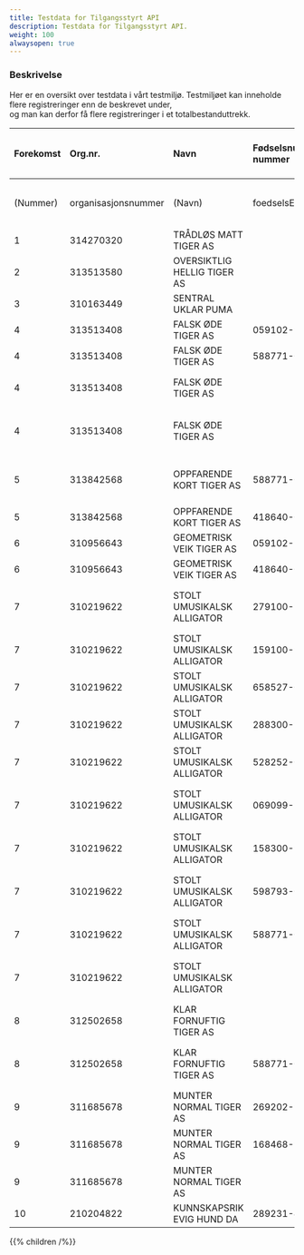 ```yaml
---
title: Testdata for Tilgangsstyrt API
description: Testdata for Tilgangsstyrt API.
weight: 100
alwaysopen: true
---
```

### Beskrivelse
Her er en oversikt over testdata i vårt testmiljø. Testmiljøet kan inneholde flere registreringer enn de beskrevet under,  
og man kan derfor få flere registreringer i et totalbestanduttrekk.


|Forekomst|Org.nr.|Navn|Fødselsnummer/D-nummer|Fødselsdato|Fornavn|Mellomnavn|Etternavn|Fullt navn|Er død?|Statsborgerskap|Bostedsland|Posisjontype Eier|Størrelseintervall|Grunnlag|Posisjontype Kontroll|Størrelseintervall|Grunnlag|Posisjontype Rett til å utpeke/avsette styre|Grunnlag|Kan ikke identifisere flere reelle rettighetshavere|Har ikke reelle rettighetshavere, norsk eier|Har ikke reelle rettighetshavere, utenlandsk eier|Offentlig virksomhet eier over 75 %|Utenlandsk virksomhet|Kan ikke identifisere reelle rettighetshavere|Kontroll på annen måte|Beskrivelse kontroll på annen måte|Unntatt innsyn|
|:----|:----|:----|:---------------------|:----|:----|:----|:----|:----|:----|:----|:----|:----|:----|:----|:----|:----|:----|:----|:----|:----|:----|:----|:----|:----|:----|:----|:----|:----|
|(Nummer)|organisasjonsnummer|(Navn)| foedselsEllerDNummer |foedselsdato| "fornavn"|"mellomnavn"| "etternavn"| "fulltNavn"|erDoed| "statsborgerskap"|Bostedsland|posisjontype.eier|stoerrelseIntervall| "grunnlag"|posisjontype.kont|stoerrelseIntervall| "grunnlag"|posisjontype.ruas| "grunnlag"|reellerettighetshaverestatus.nrki|reellerettighetshaverestatus.rknv|reellerettighetshaverestatus.rkuv|(Offentlig virksomhet eier over 75 %)|(Utenlandsk virksomhet)|reellerettighetshaverestatus.irki|posisjontype.anne|beskrivelseAnnenMaate|erUnntattFraInnsyn|
|1|314270320|TRÅDLØS MATT TIGER AS|                      | | | | | | | | | | | | | | | | | | | | | |SANN| | | |
|2|313513580|OVERSIKTLIG HELLIG TIGER AS|                      | | | | | | | | | | | | | | | | | |SANN| |SANN| | | | | |
|3|310163449|SENTRAL UKLAR PUMA|                      | | | | | | | | | | | | | | | | | | |SANN|SANN|SANN| | | | |
|4|313513408|FALSK ØDE TIGER AS| 059102-98382         | |STOLT EFFEKTIV|null|PARASOLL| |USANN|Norge, Mexico|Norge	|SANN|50-74,99 %|Direkte, Indirekte| | | | | | | | | | | | | | |
|4|313513408|FALSK ØDE TIGER AS| 588771-02163         | |MINIMALISTISK|null|HANDLELISTE| |USANN|Montserrat|Norge	| | | |SANN|75-100 %|Direkte, Indirekte| | | | | | | | | | | |
|4|313513408|FALSK ØDE TIGER AS|                      |01.12.1983| | | |TOM NELSON| |Sverige|Sverige| | | | | | |SANN|Enighet eller avtale| | | | | | | | | |
|4|313513408|FALSK ØDE TIGER AS|                      |24.03.1983| | | |GILL BATES| |Tyskland, USA, Sverige|USA| | | | | | | | | | | | | | |SANN|Forklaring på hvilken innflytelse rettighetshaveren har - annen måte.| |
|5|313842568|OPPFARENDE KORT TIGER AS| 588771-02163         | |MINIMALISTISK|null|HANDLELISTE| |USANN|Montserrat|Sverige|SANN|50-74,99 %|Direkte, Indirekte|SANN|75-100 %|Direkte, Enighet eller avtale| | | | | | | | | | | |
|5|313842568|OPPFARENDE KORT TIGER AS| 418640-00647         | |HEVNGJERRIG|null|SERVIETT| |USANN|Norge	|Sverige|SANN|25,01-49,99 %|Indirekte| | | | | | | | | | | | | | |
|6|310956643|GEOMETRISK VEIK TIGER AS| 059102-98382         | |STOLT EFFEKTIV|null|STOLT EFFEKTIV PARASOLL| |USANN|Norge, Mexico|Norge	|SANN|50-74,99 %|Direkte| | | | | |SANN| | | | | | | | |
|6|310956643|GEOMETRISK VEIK TIGER AS| 418640-00647         | |HEVNGJERRIG|null|SERVIETT| |USANN|Norge	|Norge	|SANN|25,01-49,99 %|Indirekte| | | | | |SANN| | | | | | | | |
|7|310219622|STOLT UMUSIKALSK ALLIGATOR| 279100-96945         | |AKROBATISK DRIFTIG MOR DESIMAL|null|DESIMAL| |USANN|Norge, Kambodsja|Sverige| | | |SANN|50-74,99 %|Direkte, Enighet eller avtale| | |SANN| | | | | | | | |
|7|310219622|STOLT UMUSIKALSK ALLIGATOR| 159100-98079         | |KOMPATIBEL GJESTFRI|null|KOMPATIBEL GJESTFRI NIESE| |USANN|Norge, Finland|Storbritannia|SANN|25,01%-49,99%|Indirekte| | | | | |SANN| | | | | | | | |
|7|310219622|STOLT UMUSIKALSK ALLIGATOR| 658527-00291         | |GOD FORVENTNING|null|GOD FORVENTNING| |USANN|Norge|Sverige| | | | | | |SANN|Enighet eller avtale|SANN| | | | | | | | |
|7|310219622|STOLT UMUSIKALSK ALLIGATOR| 288300-97890         | |SLAPP HYGGELIG|null|VALMUE| |USANN|Norge, Sveits|Storbritannia|SANN|25,01%-49,99%|Direkte| | | | | |SANN| | | | | | | | |
|7|310219622|STOLT UMUSIKALSK ALLIGATOR| 528252-00223         | |SORGLØS EKSAKT|null|STRØMPEBUKSE| |USANN|Norge|Storbritannia| | | | | | | | |SANN| | | | | |SANN|TEST - Posisjon kontroll på en annen måte| |
|7|310219622|STOLT UMUSIKALSK ALLIGATOR| 069099-97850         | |HYPPIG STANDHAFTIG|INNDELING|EDDERKOPP| |USANN|Norge, Honduras|Sverige|SANN|50-74,99 %|Direkte, Indirekte|SANN|75-100 %|Direkte, Enighet eller avtale| | |SANN| | | | | |SANN|TEST - TEST - TEST - TEST| |
|7|310219622|STOLT UMUSIKALSK ALLIGATOR| 158300-97489         | |LITEN MOBIL|null|GASSPEDAL| |USANN|Norge, Estland|Storbritannia| | | |SANN|25,01%-49,99%|Indirekte| | |SANN| | | | | | | | |
|7|310219622|STOLT UMUSIKALSK ALLIGATOR| 598793-00422         | |INTERNASJONAL EVENTYRLIG|KELNER|KLAPPSTOL| |USANN|Norge|Sverige| | | |SANN|75-100 %|Indirekte, Enighet eller avtale| | |SANN| | | | | | | | |
|7|310219622|STOLT UMUSIKALSK ALLIGATOR| 588771-02163         | |MINIMALISTISK|null|HANDLELISTE| |USANN|Montserrat|Sverige|SANN|25,01%-49,99%|Indirekte| | | | | |SANN| | | | | | | | |
|7|310219622|STOLT UMUSIKALSK ALLIGATOR|                      |04.04.2004| | | |Test Hansen| |Sverige, Storbritannia|Sverige| | | |SANN|75-100 %|Indirekte, Enighet eller avtale| | |SANN| | | | | | | |SANN|
|8|312502658|KLAR FORNUFTIG TIGER AS|                      |24.03.1983| | | |GILL BATES| |Tyskland, USA, Sverige|USA|SANN|25,01%-49,99%|Direkte|SANN|75-100 %|Direkte, Indirekte| | | | | | | | | | | |
|8|312502658|KLAR FORNUFTIG TIGER AS| 588771-02163         | |ORANSJE|null|BALLONG| |USANN|Norge	|Sverige|SANN|25,01%-49,99%|Direkte|SANN|50-74,99 %|Direkte, Enighet eller avtale| | | | | | | | | | | |
|9|311685678|MUNTER NORMAL TIGER AS| 269202-96504         | |KORT FORNØYD|DEIG|SKYVEDØR| |USANN|Norge, Uruguay|Norge| | | | | | |SANN|Enighet eller avtale| | | | | | | | | |
|9|311685678|MUNTER NORMAL TIGER AS| 168468-95403         | |TØFF|null|TØFF SYSTEM| |USANN|Norge|Sverige|SANN|25,01%-49,99%|Indirekte| | | | | | | | | | | | | | |
|9|311685678|MUNTER NORMAL TIGER AS|                      |04.04.2004| | | |Karl Gustav Medelsvensson| |Sverige, Sveits|Sverige| | | | | | | | | | | | | | |SANN|TEST - Posisjon kontroll på en annen måte.|SANN|
|10|210204822|KUNNSKAPSRIK EVIG HUND DA| 289231-48452         | |BESTEMT|null|PLASMA| |USANN|Norge	|Sverige|SANN|75-100 %|Direkte| | | | | |SANN| | | | | | | | |

{{% children /%}}

